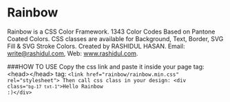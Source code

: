 # Rainbow
Rainbow is a CSS Color Framework. 1343 Color Codes Based on Pantone Coated Colors. CSS classes are available for Background, Text, Border, SVG Fill & SVG Stroke Colors. Created by RASHIDUL HASAN. Email: write@rashidul.com, Web: www.rashidul.com.

###HOW TO USE
Copy the css link and paste it inside your page **<head></head>** tag: &lt;head&gt;&lt;/head&gt; tag: <code class="html">&lt;link href=&quot;rainbow/rainbow.min.css&quot; rel=&quot;stylesheet&quot;&gt;
Then call css class in your design: &lt;div class=<code class="html">&quot;bg-17 txt-1&quot;</code>&gt;Hello Rainbow :)&lt;/div&gt;
